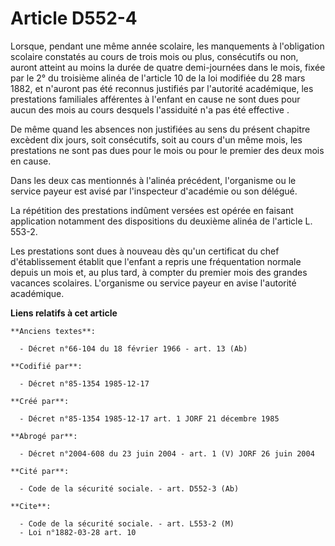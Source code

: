 # Article D552-4

Lorsque, pendant une même année scolaire, les manquements à l'obligation scolaire constatés au cours de trois mois ou plus,
consécutifs ou non, auront atteint au moins la durée de quatre demi-journées dans le mois, fixée par le 2° du troisième
alinéa de l'article 10 de la loi modifiée du 28 mars 1882, et n'auront pas été reconnus justifiés par l'autorité académique,
les prestations familiales afférentes à l'enfant en cause ne sont dues pour aucun des mois au cours desquels l'assiduité n'a
pas été effective   . 

De même quand les absences non justifiées au sens du présent chapitre excèdent dix jours, soit consécutifs, soit au cours
d'un même mois, les prestations ne sont pas dues pour le mois ou pour le premier des deux mois en cause. 

Dans les deux cas mentionnés à l'alinéa précédent, l'organisme ou le service payeur est avisé par l'inspecteur d'académie ou
son délégué. 

La répétition des prestations indûment versées est opérée en faisant application notamment des dispositions du deuxième
alinéa de l'article L. 553-2. 

Les prestations sont dues à nouveau dès qu'un certificat du chef d'établissement établit que l'enfant a repris une
fréquentation normale depuis un mois et, au plus tard, à compter du premier mois des grandes vacances scolaires. L'organisme
ou service payeur en avise l'autorité académique.

**Liens relatifs à cet article**

	**Anciens textes**:

	  - Décret n°66-104 du 18 février 1966 - art. 13 (Ab)

	**Codifié par**:

	  - Décret n°85-1354 1985-12-17

	**Créé par**:

	  - Décret n°85-1354 1985-12-17 art. 1 JORF 21 décembre 1985

	**Abrogé par**:

	  - Décret n°2004-608 du 23 juin 2004 - art. 1 (V) JORF 26 juin 2004

	**Cité par**:

	  - Code de la sécurité sociale. - art. D552-3 (Ab)

	**Cite**:

	  - Code de la sécurité sociale. - art. L553-2 (M)
	  - Loi n°1882-03-28 art. 10
